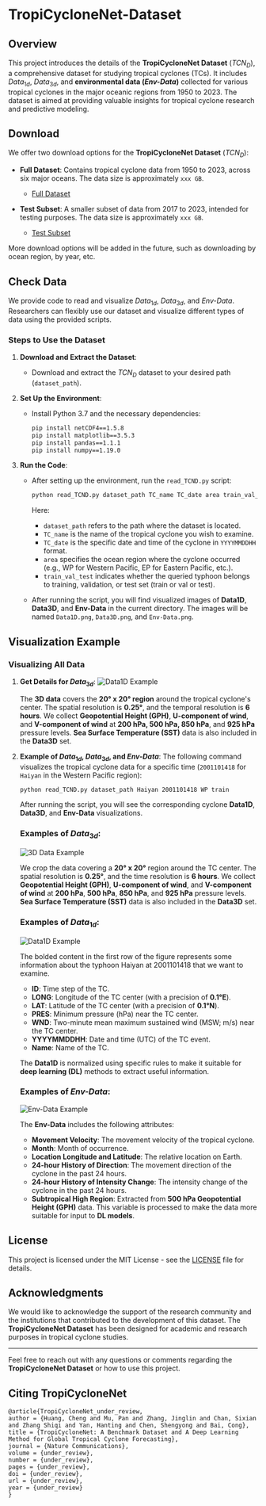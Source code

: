 # TropiCycloneNet-Dataset

## Overview

This project introduces the details of the **TropiCycloneNet Dataset**  ($TCN_D$), a comprehensive dataset for studying tropical cyclones (TCs). It includes $Data_{1d}$, $Data_{3d}$, and **environmental data (*Env-Data*)** collected for various tropical cyclones in the major oceanic regions from 1950 to 2023. The dataset is aimed at providing valuable insights for tropical cyclone research and predictive modeling.

## Download

We offer two download options for the **TropiCycloneNet Dataset**  ($TCN_D$):

- **Full Dataset**: Contains tropical cyclone data from 1950 to 2023, across six major oceans. The data size is approximately `xxx GB`.
    - [Full Dataset](www.xxxxxx)
  
- **Test Subset**: A smaller subset of data from 2017 to 2023, intended for testing purposes. The data size is approximately `xxx GB`.
    - [Test Subset](www.xxxxxx)
      
More download options will be added in the future, such as downloading by ocean region, by year, etc.

## Check Data

We provide code to read and visualize $Data_{1d}$, $Data_{3d}$, and *Env-Data*. Researchers can flexibly use our dataset and visualize different types of data using the provided scripts.

### Steps to Use the Dataset

1. **Download and Extract the Dataset**: 
   - Download and extract the $TCN_D$ dataset to your desired path (`dataset_path`).
   
2. **Set Up the Environment**:
   - Install Python 3.7 and the necessary dependencies:
   
     ```bash
     pip install netCDF4==1.5.8
     pip install matplotlib==3.5.3
     pip install pandas==1.1.1
     pip install numpy==1.19.0
     ```
   
3. **Run the Code**:
   - After setting up the environment, run the `read_TCND.py` script:
   
     ```bash
     python read_TCND.py dataset_path TC_name TC_date area train_val_test
     ```
   
     Here:
     - `dataset_path` refers to the path where the dataset is located.
     - `TC_name` is the name of the tropical cyclone you wish to examine.
     - `TC_date` is the specific date and time of the cyclone in `YYYYMMDDHH` format.
     - `area` specifies the ocean region where the cyclone occurred (e.g., WP for Western Pacific, EP for Eastern Pacific, etc.).
     - `train_val_test` indicates whether the queried typhoon belongs to training, validation, or test set (train or val or test).

   - After running the script, you will find visualized images of **Data1D**, **Data3D**, and **Env-Data** in the current directory. The images will be named `Data1D.png`, `Data3D.png`, and `Env-Data.png`.

## Visualization Example

### Visualizing All Data

1. **Get Details for $Data_{3d}$**:
![Data1D Example](3d_overview.jpg)

   The **3D data** covers the **20° x 20° region** around the tropical cyclone's center. The spatial resolution is **0.25°**, and the temporal resolution is **6 hours**. We collect **Geopotential Height (GPH)**, **U-component of wind**, and **V-component of wind** at **200 hPa, 500 hPa, 850 hPa**, and **925 hPa** pressure levels. **Sea Surface Temperature (SST)** data is also included in the **Data3D** set.

3. **Example of $Data_{1d}$, $Data_{3d}$, and *Env-Data***:
   The following command visualizes the tropical cyclone data for a specific time (`2001101418` for `Haiyan` in the Western Pacific region):

   ```bash
   python read_TCND.py dataset_path Haiyan 2001101418 WP train
   ```

    After running the script, you will see the corresponding cyclone **Data1D**, **Data3D**, and **Env-Data** visualizations.
    
    ### Examples of $Data_{3d}$:
    ![3D Data Example](Data3D.png)
   
    We crop the data covering a **20° x 20°** region around the TC center. The spatial resolution is **0.25°**, and the time resolution is **6 hours**. We collect **Geopotential Height (GPH)**, **U-component of wind**, and **V-component of wind** at **200 hPa**, **500 hPa**, **850 hPa**, and **925 hPa** pressure levels. **Sea Surface Temperature (SST)** data is also included in the **Data3D** set.
    
    ### Examples of $Data_{1d}$:
    ![Data1D Example](Data1D.png)

   The bolded content in the first row of the figure represents some information about the typhoon Haiyan at 2001101418 that we want to examine.
    - **ID**: Time step of the TC.
    - **LONG**: Longitude of the TC center (with a precision of **0.1°E**).
    - **LAT**: Latitude of the TC center (with a precision of **0.1°N**).
    - **PRES**: Minimum pressure (hPa) near the TC center.
    - **WND**: Two-minute mean maximum sustained wind (MSW; m/s) near the TC center.
    - **YYYYMMDDHH**: Date and time (UTC) of the TC event.
    - **Name**: Name of the TC.
    
    The **Data1D** is normalized using specific rules to make it suitable for **deep learning (DL)** methods to extract useful information.
    
    
    ### Examples of *Env-Data*:
    ![Env-Data Example](Env-Data.png)
   
    The **Env-Data** includes the following attributes:
    
    - **Movement Velocity**: The movement velocity of the tropical cyclone.
    - **Month**: Month of occurrence.
    - **Location Longitude and Latitude**: The relative location on Earth.
    - **24-hour History of Direction**: The movement direction of the cyclone in the past 24 hours.
    - **24-hour History of Intensity Change**: The intensity change of the cyclone in the past 24 hours.
    - **Subtropical High Region**: Extracted from **500 hPa Geopotential Height (GPH)** data. This variable is processed to make the data more suitable for input to **DL models**.
    
    

## License

This project is licensed under the MIT License - see the [LICENSE](LICENSE) file for details.

## Acknowledgments

We would like to acknowledge the support of the research community and the institutions that contributed to the development of this dataset. The **TropiCycloneNet Dataset** has been designed for academic and research purposes in tropical cyclone studies.

---

Feel free to reach out with any questions or comments regarding the **TropiCycloneNet Dataset** or how to use this project.


## Citing TropiCycloneNet

```
@article{TropiCycloneNet_under_review,
author = {Huang, Cheng and Mu, Pan and Zhang, Jinglin and Chan, Sixian and Zhang Shiqi and Yan, Hanting and Chen, Shengyong and Bai, Cong},
title = {TropiCycloneNet: A Benchmark Dataset and A Deep Learning Method for Global Tropical Cyclone Forecasting},
journal = {Nature Communications},
volume = {under_review},
number = {under_review},
pages = {under_review},
doi = {under_review},
url = {under_review},
year = {under_review}
}
```
